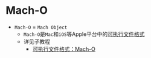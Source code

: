 # Mach-O

* `Mach-O` = `Mach Object`
  * `Mach-O`是`Mac`和`iOS`等Apple平台中的[可执行文件格式](https://book.crifan.org/books/executable_file_format/website/)
  * 详见子教程
    * [可执行文件格式：Mach-O](https://book.crifan.org/books/exec_file_format_macho/website/)
